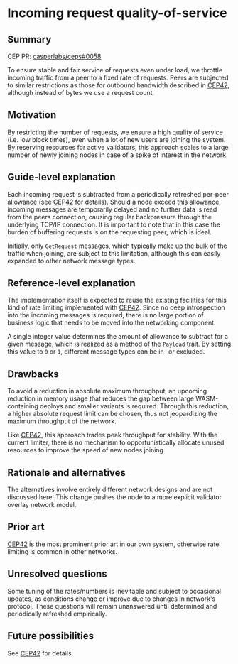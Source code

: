 # Incoming request quality-of-service

## Summary

[summary]: #summary

CEP PR: [casperlabs/ceps#0058](https://github.com/casperlabs/ceps/pull/0058)

To ensure stable and fair service of requests even under load, we throttle incoming traffic from a peer to a fixed rate of requests. Peers are subjected to similar restrictions as those for outbound bandwidth described in [CEP42](0042-network-qos.md), although instead of bytes we use a request count.

## Motivation

[motivation]: #motivation

By restricting the number of requests, we ensure a high quality of service (i.e. low block times), even when a lot of new users are joining the system. By reserving resources for active validators, this approach scales to a large number of newly joining nodes in case of a spike of interest in the network.

## Guide-level explanation

[guide-level-explanation]: #guide-level-explanation

Each incoming request is subtracted from a periodically refreshed per-peer allowance (see [CEP42](0042-network-qos.md) for details). Should a node exceed this allowance, incoming messages are temporarily delayed and no further data is read from the peers connection, causing regular backpressure through the underlying TCP/IP connection. It is important to note that in this case the burden of buffering requests is on the requesting peer, which is ideal.

Initially, only `GetRequest` messages, which typically make up the bulk of the traffic when joining, are subject to this limitation, although this can easily expanded to other network message types.

## Reference-level explanation

[reference-level-explanation]: #reference-level-explanation

The implementation itself is expected to reuse the existing facilities for this kind of rate limiting implemented with [CEP42](0042-network-qos.md). Since no deep introspection into the incoming messages is required, there is no large portion of business logic that needs to be moved into the networking component.

A single integer value determines the amount of allowance to subtract for a given message, which is realized as a method of the `Payload` trait. By setting this value to `0` or `1`, different message types can be in- or excluded.

## Drawbacks

[drawbacks]: #drawbacks

To avoid a reduction in absolute maximum throughput, an upcoming reduction in memory usage that reduces the gap between large WASM-containing deploys and smaller variants is required. Through this reduction, a higher absolute request limit can be chosen, thus not jeopardizing the maximum throughput of the network.

Like [CEP42](0042-network-qos.md), this approach trades peak throughput for stability. With the current limiter, there is no mechanism to opportunistically allocate unused resources to improve the speed of new nodes joining.

## Rationale and alternatives

[rationale-and-alternatives]: #rationale-and-alternatives

The alternatives involve entirely different network designs and are not discussed here. This change pushes the node to a more explicit validator overlay network model.

## Prior art

[prior-art]: #prior-art

[CEP42](0042-network-qos.md) is the most prominent prior art in our own system, otherwise rate limiting is common in other networks.

## Unresolved questions

[unresolved-questions]: #unresolved-questions

Some tuning of the rates/numbers is inevitable and subject to occasional updates, as conditions change or improve due to changes in network's protocol. These questions will remain unanswered until determined and periodically refreshed empirically.

## Future possibilities

[future-possibilities]: #future-possibilities

See [CEP42](0042-network-qos.md) for details.
